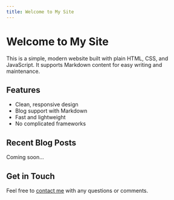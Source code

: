 ```yaml
---
title: Welcome to My Site
---
```


# Welcome to My Site

This is a simple, modern website built with plain HTML, CSS, and JavaScript. It supports Markdown content for easy writing and maintenance.

## Features

- Clean, responsive design
- Blog support with Markdown
- Fast and lightweight
- No complicated frameworks

## Recent Blog Posts

Coming soon...

## Get in Touch

Feel free to [contact me](/contact) with any questions or comments. 